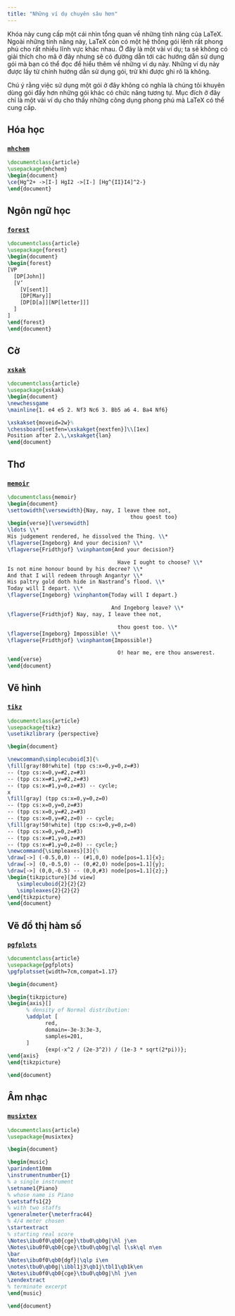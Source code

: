 ```yaml
---
title: "Những ví dụ chuyên sâu hơn"
---
```


Khóa này cung cấp một cái nhìn tổng quan về những tính năng của LaTeX. Ngoài
những tính năng này, LaTeX còn có một hệ thống gói lệnh rất phong phú cho rất
nhiều lĩnh vực khác nhau. Ở đây là một vài ví dụ; ta sẽ không có giải thích cho
mã ở đây nhưng sẽ có đường dẫn tới các hướng dẫn sử dụng gói mà bạn có thể đọc
để hiểu thêm về những ví dụ này. Những ví dụ này được lấy từ chính hướng dẫn sử
dụng gói, trừ khi được ghi rõ là không.

Chú ý rằng việc sử dụng một gói ở đây không có nghĩa là chúng tôi khuyên dùng
gói đấy hơn những gói khác có chức năng tương tự. Mục đích ở đây chỉ là một vài
ví dụ cho thấy những công dụng phong phú mà LaTeX có thể cung cấp.

## Hóa học

### [`mhchem`](https://texdoc.net/pkg/mhchem)

```latex
\documentclass{article}
\usepackage{mhchem}
\begin{document}
\ce{Hg^2+ ->[I-] HgI2 ->[I-] [Hg^{II}I4]^2-}
\end{document}
```

## Ngôn ngữ học
### [`forest`](https://texdoc.net/pkg/forest)
```latex
\documentclass{article}
\usepackage{forest}
\begin{document}
\begin{forest}
[VP
  [DP[John]]
  [V’
    [V[sent]]
    [DP[Mary]]
    [DP[D[a]][NP[letter]]]
  ]
]
\end{forest}
\end{document}
```

## Cờ

<!-- not 2017 -->
### [`xskak`](https://texdoc.net/pkg/xskak)
```latex
\documentclass{article}
\usepackage{xskak}
\begin{document}
\newchessgame
\mainline{1. e4 e5 2. Nf3 Nc6 3. Bb5 a6 4. Ba4 Nf6}

\xskakset{moveid=2w}%
\chessboard[setfen=\xskakget{nextfen}]\\[1ex]
Position after 2.\,\xskakget{lan}
\end{document}
```


## Thơ

### [`memoir`](https://texdoc.net/pkg/memoir)


```latex
\documentclass{memoir}
\begin{document}
\settowidth{\versewidth}{Nay, nay, I leave thee not,
                                       thou goest too}
\begin{verse}[\versewidth]
\ldots \\*
His judgement rendered, he dissolved the Thing. \\*
\flagverse{Ingeborg} And your decision? \\*
\flagverse{Fridthjof} \vinphantom{And your decision?}

                                   Have I ought to choose? \\*
Is not mine honour bound by his decree? \\*
And that I will redeem through Angantyr \\*
His paltry gold doth hide in Nastrand’s flood. \\*
Today will I depart. \\*
\flagverse{Ingeborg} \vinphantom{Today will I depart.}

                                 And Ingeborg leave? \\*
\flagverse{Fridthjof} Nay, nay, I leave thee not,

                                   thou goest too. \\*
\flagverse{Ingeborg} Impossible! \\*
\flagverse{Fridthjof} \vinphantom{Impossible!}

                                   O! hear me, ere thou answerest.
\end{verse}
\end{document}
```

## Vẽ hình
<!-- not 2017 -->
### [`tikz`](https://texdoc.net/pkg/tikz)


<!-- {% raw %} -->
```latex
\documentclass{article}
\usepackage{tikz}
\usetikzlibrary {perspective}

\begin{document}

\newcommand\simplecuboid[3]{%
\fill[gray!80!white] (tpp cs:x=0,y=0,z=#3)
-- (tpp cs:x=0,y=#2,z=#3)
-- (tpp cs:x=#1,y=#2,z=#3)
-- (tpp cs:x=#1,y=0,z=#3) -- cycle;
x
\fill[gray] (tpp cs:x=0,y=0,z=0)
-- (tpp cs:x=0,y=0,z=#3)
-- (tpp cs:x=0,y=#2,z=#3)
-- (tpp cs:x=0,y=#2,z=0) -- cycle;
\fill[gray!50!white] (tpp cs:x=0,y=0,z=0)
-- (tpp cs:x=0,y=0,z=#3)
-- (tpp cs:x=#1,y=0,z=#3)
-- (tpp cs:x=#1,y=0,z=0) -- cycle;}
\newcommand{\simpleaxes}[3]{%
\draw[->] (-0.5,0,0) -- (#1,0,0) node[pos=1.1]{x};
\draw[->] (0,-0.5,0) -- (0,#2,0) node[pos=1.1]{y};
\draw[->] (0,0,-0.5) -- (0,0,#3) node[pos=1.1]{z};}
\begin{tikzpicture}[3d view]
   \simplecuboid{2}{2}{2}
   \simpleaxes{2}{2}{2}
\end{tikzpicture}
\end{document}
```
<!-- {% endraw %} -->

## Vẽ đồ thị hàm số
### [`pgfplots`](https://texdoc.net/pkg/plots)


<!-- {% raw %} -->
```latex
\documentclass{article}
\usepackage{pgfplots}
\pgfplotsset{width=7cm,compat=1.17}

\begin{document}

\begin{tikzpicture}
\begin{axis}[]
      % density of Normal distribution:
      \addplot [
            red,
            domain=-3e-3:3e-3,
            samples=201,
      ]
            {exp(-x^2 / (2e-3^2)) / (1e-3 * sqrt(2*pi))};
\end{axis}
\end{tikzpicture}

\end{document}
```
<!-- {% endraw %} -->

## Âm nhạc


### [`musixtex`](https://texdoc.net/pkg/musixtex)


<!-- {% raw %} -->
```latex
\documentclass{article}
\usepackage{musixtex}

\begin{document}

\begin{music}
\parindent10mm
\instrumentnumber{1}
% a single instrument
\setname1{Piano}
% whose name is Piano
\setstaffs1{2}
% with two staffs
\generalmeter{\meterfrac44}
% 4/4 meter chosen
\startextract
% starting real score
\Notes\ibu0f0\qb0{cge}\tbu0\qb0g|\hl j\en
\Notes\ibu0f0\qb0{cge}\tbu0\qb0g|\ql l\sk\ql n\en
\bar
\Notes\ibu0f0\qb0{dgf}|\qlp i\en
\notes\tbu0\qb0g|\ibbl1j3\qb1j\tbl1\qb1k\en
\Notes\ibu0f0\qb0{cge}\tbu0\qb0g|\hl j\en
\zendextract
% terminate excerpt
\end{music}

\end{document}
```
<!-- {% endraw %} -->
